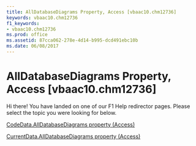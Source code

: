 ```yaml
---
title: AllDatabaseDiagrams Property, Access [vbaac10.chm12736]
keywords: vbaac10.chm12736
f1_keywords:
- vbaac10.chm12736
ms.prod: office
ms.assetid: 87cca062-278e-4d14-b995-dcd491ebc10b
ms.date: 06/08/2017
---
```



# AllDatabaseDiagrams Property, Access [vbaac10.chm12736]

Hi there! You have landed on one of our F1 Help redirector pages. Please select the topic you were looking for below.

[CodeData.AllDatabaseDiagrams property (Access)](http://msdn.microsoft.com/library/44c3de6e-ff03-4986-6ed9-ca772232509c%28Office.15%29.aspx)

[CurrentData.AllDatabaseDiagrams property (Access)](http://msdn.microsoft.com/library/cffc16bd-34e7-3499-b182-dd6025f4871a%28Office.15%29.aspx)


